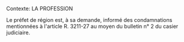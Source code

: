 Contexte: LA PROFESSION

Le préfet de région est, à sa demande, informé des condamnations mentionnées à l'article R. 3211-27 au moyen du bulletin n° 2 du casier judiciaire.